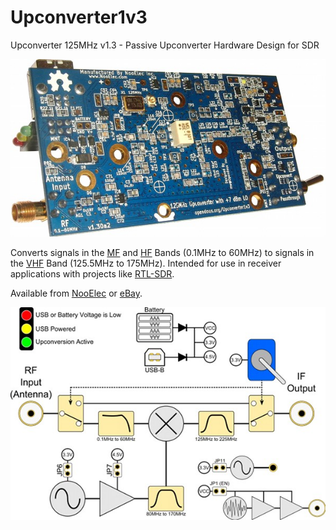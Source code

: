 # Upconverter1v3
Upconverter 125MHz v1.3 - Passive Upconverter Hardware Design for SDR

![Upconverter1v3 Picture](Upconverter-125MHz-ADE_Picture-Small.jpg?raw=true "Picture")

Converts signals in the [MF](http://en.wikipedia.org/wiki/Medium_frequency) and [HF](http://en.wikipedia.org/wiki/High_frequency) Bands (0.1MHz to 60MHz) to signals in the [VHF](https://en.wikipedia.org/wiki/Very_high_frequency) Band (125.5MHz to 175MHz). Intended for use in receiver applications with projects like [RTL-SDR](http://sdr.osmocom.org/trac/wiki/rtl-sdr). 

Available from [NooElec](http://www.nooelec.com/store/ham-it-up.html) or [eBay](http://www.ebay.com/sch/i.html?_from=R40&_nkw=Ham+It+Up+Upconverter+v1.3&_sacat=0).

![Upconverter1v3 Diagram](Upconverter_Diagram-Small.jpg?raw=true "Diagram")


